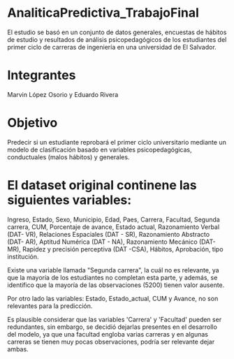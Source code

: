 
# AnaliticaPredictiva_TrabajoFinal
El estudio se basó en un conjunto de datos generales, encuestas de hábitos de estudio y resultados de análisis psicopedagógicos de los estudiantes del primer ciclo de carreras de ingeniería en una universidad de El Salvador.
# Integrantes
Marvin López Osorio y Eduardo Rivera

# Objetivo
Predecir si un estudiante reprobará el primer ciclo universitario mediante un modelo de clasificación basado en variables psicopedagógicas, conductuales (malos hábitos) y generales.

# El dataset original continene las siguientes variables:

Ingreso,
Estado,
Sexo,
Municipio,
Edad,
Paes,
Carrera,
Facultad,
Segunda carrera,
CUM,
Porcentaje de avance,
Estado actual,
Razonamiento Verbal (DAT- VR),
Relaciones Espaciales (DAT - SR),
Razonamiento Abstracto (DAT- AR),
Aptitud Numérica (DAT - NA),
Razonamiento Mecánico (DAT-MR),
Rapidez y precisión perceptiva (DAT -CSA),
Hábitos,
Aprobación,
tipo institución.

Existe una variable llamada "Segunda carrera", la cuál no es relevante, ya que la mayoría de los estudiantes no completan esta parte, y además, se identifico que la mayoría de las observaciones (5200) tienen valor ausente.

Por otro lado las variables: Estado, Estado_actual, CUM y Avance, no son relevantes para la predicción.

Es plausible considerar que las variables 'Carrera' y 'Facultad' pueden ser redundantes, sin embargo, se decidió dejarlas presentes en el desarrollo del modelo, ya que una facultad engloba varias carreras y en algunas carreras se tienen muy pocas observaciones, podría ser relevante dejar ambas.
